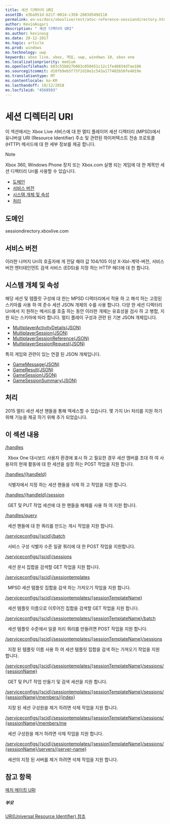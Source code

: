 ```yaml
---
title: 세션 디렉터리 URI
assetID: e3ba951d-b21f-0014-c358-2603d549d118
permalink: en-us/docs/xboxlive/rest/atoc-reference-sessiondirectory.html
author: KevinAsgari
description: " 세션 디렉터리 URI"
ms.author: kevinasg
ms.date: 20-12-2017
ms.topic: article
ms.prod: windows
ms.technology: uwp
keywords: xbox live, xbox, 게임, uwp, windows 10, xbox one
ms.localizationpriority: medium
ms.openlocfilehash: b03c55b827b083c050451c12c1fe48834d7ae186
ms.sourcegitcommit: d10fb9eb5f75f2d10e1c543a177402b50fe4019e
ms.translationtype: MT
ms.contentlocale: ko-KR
ms.lasthandoff: 10/12/2018
ms.locfileid: "4568503"
---
```

# <a name="session-directory-uris"></a>세션 디렉터리 URI

이 섹션에서는 Xbox Live 서비스에 대 한 멀티 플레이어 세션 디렉터리 (MPSD)에서 유니버설 URI (Resource Identifier) 주소 및 관련된 하이퍼텍스트 전송 프로토콜 (HTTP) 메서드에 대 한 세부 정보를 제공 합니다.


> [!NOTE] 
> Xbox 360, Windows Phone 장치 또는 Xbox.com 실행 되는 게임에 대 한 제목만 세션 디렉터리 Uri를 사용할 수 있습니다.  


  * [도메인](#ID4EUB)
  * [서비스 버전](#ID4EZB)
  * [시스템 개체 및 속성](#ID4EAC)
  * [처리](#ID4EBE)

<a id="ID4EUB"></a>


## <a name="domain"></a>도메인
sessiondirectory.xboxlive.com  
<a id="ID4EZB"></a>


## <a name="service-version"></a>서비스 버전

이러한 나머지 Uri의 호출자에 게 전달 해야 값 104/105 이상 X-Xbl-계약-버전, 서비스 버전 엔터테인먼트 검색 서비스 (EDS)을 지정 하는 HTTP 헤더에 대 한 합니다.

<a id="ID4EAC"></a>


## <a name="system-objects-and-properties"></a>시스템 개체 및 속성

해당 세션 및 템플릿 구성에 대 한는 MPSD 디렉터리에서 적용 하 고 해석 하는 고정된 스키마를 사용 하 여 준수 세션 JSON 개체의 수를 사용 합니다. 다양 한 세션 디렉터리 Uri에서 지 원하는 메서드를 호출 하는 동안 이러한 개체는 유효성을 검사 하 고 병합, 지원 되는 스키마에 따라 합니다. 멀티 플레이 구성과 관련 된 기본 JSON 개체입니다.

   *  [MultiplayerActivityDetails(JSON)](../../json/json-multiplayeractivitydetails.md)
   *  [MultiplayerSession(JSON)](../../json/json-multiplayersession.md)
   *  [MultiplayerSessionReference(JSON)](../../json/json-multiplayersessionreference.md)
   *  [MultiplayerSessionRequest(JSON)](../../json/json-multiplayersessionrequest.md)


특히 게임와 관련이 있는 연결 된 JSON 개체입니다.

   *  [GameMessage(JSON)](../../json/json-gamemessage.md)
   *  [GameResult(JSON)](../../json/json-gameresult.md)
   *  [GameSession(JSON)](../../json/json-gamesession.md)
   *  [GameSessionSummary(JSON)](../../json/json-gamesessionsummary.md)


<a id="ID4EBE"></a>


## <a name="handles"></a>처리

2015 멀티 세션 세션 핸들을 통해 액세스할 수 있습니다. 몇 가지 Uri 처리를 지원 하기 위해 기능을 제공 하기 위해 추가 되었습니다.  
<a id="ID4EFE"></a>


## <a name="in-this-section"></a>이 섹션 내용

[/handles](uri-handles.md)

&nbsp;&nbsp;Xbox One 대시보드 사용자 환경에 표시 하 고 필요한 경우 세션 멤버를 초대 하 여 사용자의 현재 활동에 대 한 세션을 설정 하는 POST 작업을 지원 합니다.

[/handles/{handleId}](uri-handleshandleid.md)

&nbsp;&nbsp;식별자에서 지정 하는 세션 핸들을 삭제 하 고 작업을 지원 합니다.

[/handles/{handleId}/session](uri-handleshandleidsession.md)

&nbsp;&nbsp;GET 및 PUT 작업 세션에 대 한 핸들을 해제를 사용 하 여 지원 합니다.

[/handles/query](uri-handlesquery.md)

&nbsp;&nbsp;세션 핸들에 대 한 쿼리를 만드는 게시 작업을 지원 합니다.

[/serviceconfigs/{scid}/batch](uri-serviceconfigsscidbatch.md)

&nbsp;&nbsp;서비스 구성 식별자 수준 일괄 쿼리에 대 한 POST 작업을 지원합니다.

[/serviceconfigs/{scid}/sessions](uri-serviceconfigsscidsessions.md)

&nbsp;&nbsp;세션 문서 집합을 검색할 GET 작업을 지원 합니다.

[/serviceconfigs/{scid}/sessiontemplates](uri-serviceconfigsscidsessiontemplates.md)

&nbsp;&nbsp;MPSD 세션 템플릿 집합을 검색 하는 가져오기 작업을 지원 합니다.

[/serviceconfigs/{scid}/sessiontemplates/{sessionTemplateName}](uri-serviceconfigsscidsessiontemplatessessiontemplatename.md)

&nbsp;&nbsp;세션 템플릿 이름으로 이루어진 집합을 검색할 GET 작업을 지원 합니다.

[/serviceconfigs/{scid}/sessiontemplates/{sessionTemplateName}/batch](uri-serviceconfigscidsessiontemplatessessiontemplatenamebatch.md)

&nbsp;&nbsp;세션 템플릿 수준에서 일괄 처리 쿼리를 만들려면 POST 작업을 지원 합니다.

[/serviceconfigs/{scid}/sessiontemplates/{sessionTemplateName}/sessions](uri-serviceconfigsscidsessiontemplatessessiontemplatenamesessions.md)

&nbsp;&nbsp;지정 된 템플릿 이름 사용 하 여 세션 템플릿 집합을 검색 하는 가져오기 작업을 지원 합니다.

[/serviceconfigs/{scid}/sessiontemplates/{sessionTemplateName}/sessions/{sessionName}](uri-serviceconfigsscidsessiontemplatessessiontemplatenamesessionssessionname.md)

&nbsp;&nbsp;GET 및 PUT 작업 만들기 및 검색 세션을 지원 합니다.

[/serviceconfigs/{scid}/sessiontemplates/{sessionTemplateName}/sessions/{sessionName}/members/{index}](uri-serviceconfigsscidsessiontemplatessessiontemplatenamesessionnamemembersindex.md)

&nbsp;&nbsp;지정 된 세션 구성원을 제거 하려면 삭제 작업을 지원 합니다.

[/serviceconfigs/{scid}/sessiontemplates/{sessionTemplateName}/sessions/{sessionName}/members/me](uri-serviceconfigsscidsessiontemplatessessiontemplatenamesessionssessionnamemembersme.md)

&nbsp;&nbsp;세션 구성원을 제거 하려면 삭제 작업을 지원 합니다.

[/serviceconfigs/{scid}/sessiontemplates/{sessionTemplateName}/sessions/{sessionName}/servers/{server-name}](uri-serviceconfigsscidsessiontemplatessessiontemplatenamesessionnamemembersservername.md)

&nbsp;&nbsp;세션의 지정 된 서버를 제거 하려면 삭제 작업을 지원 합니다.

<a id="ID4ESF"></a>


## <a name="see-also"></a>참고 항목

<a id="ID4EUF"></a>

   [매치 메이킹 URI](../matchtickets/atoc-reference-matchtickets.md)


<a id="ID4E1F"></a>


##### <a name="parent"></a>부모

[URI(Universal Resource Identifier) 참조](../atoc-xboxlivews-reference-uris.md)

